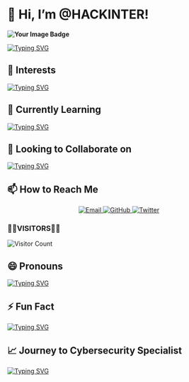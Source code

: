 # 👋 Hi, I’m @HACKINTER!

**<img src="https://tryhackme-badges.s3.amazonaws.com/hackinter.png" alt="Your Image Badge" />**

[![Typing SVG](https://readme-typing-svg.demolab.com/?lines=Welcome+to+my+profile;I+am+a+Cybersecurity+Enthusiast!&color=39d609&fontSize=30)](https://git.io/typing-svg)

## 👀 Interests
[![Typing SVG](https://readme-typing-svg.demolab.com/?lines=Cybersecurity;Programming;Hacking+Tools;&color=39d609&fontSize=30)](https://git.io/typing-svg)

## 🌱 Currently Learning
[![Typing SVG](https://readme-typing-svg.demolab.com/?lines=Bug+hunting+%26+malware+forensics;Mobile+pentesting+%26+Web3;Python;JavaScript;Web+Development;&color=39d609&fontSize=30)](https://git.io/typing-svg)

## 💞️ Looking to Collaborate on
[![Typing SVG](https://readme-typing-svg.demolab.com/?lines=Managing+tech+communities;Content+creation;Writing+useful+tools;Building+%26+contributing+to+open-source+projects;&color=39d609&fontSize=30)](https://git.io/typing-svg)

## 📫 How to Reach Me
<p align="center"> 
  <a href="mailto:ceh.ec.counselor147@gmail.com">
    <img title="Email" src="https://img.shields.io/badge/Email-ceh.ec.counselor147@gmail.com-lightgrey?style=for-the-badge&logo=gmail">
  </a>
  <a href="https://github.com/hackinter">
    <img title="GitHub" src="https://img.shields.io/badge/GitHub-@hackinter-lightgrey?style=for-the-badge&logo=github">
  </a>
  <a href="https://twitter.com/_anonix_z">
    <img title="Twitter" src="https://img.shields.io/badge/Twitter-@_anonix_z-lightgrey?style=for-the-badge&logo=twitter">
  </a>
</p>


<h3>
<b>👨‍💻VISITORS🧑‍💻</b>
</h3>

![Visitor Count](https://profile-counter.glitch.me/hackinter/count.svg)

## 😄 Pronouns
[![Typing SVG](https://readme-typing-svg.demolab.com/?lines=He/Him;&color=39d609&fontSize=30)](https://git.io/typing-svg)

## ⚡ Fun Fact
[![Typing SVG](https://readme-typing-svg.demolab.com/?lines=I+once+built+a+drone+that+could+fly+autonomously+for+a+project!&color=39d609&fontSize=30)](https://git.io/typing-svg)

## 📈 Journey to Cybersecurity Specialist
[![Typing SVG](https://readme-typing-svg.demolab.com/?lines=Journey+to+Cybersecurity+Specialist;Updating+my+skills+and+knowledge;&color=39d609&fontSize=30)](https://git.io/typing-svg)
